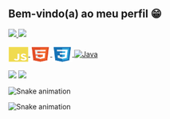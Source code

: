 ## Bem-vindo(a) ao meu perfil 😁

 <div>
   <a href="https://github.com/Maicaoxd">
   <img height="180em" src="https://github-readme-stats.vercel.app/api?username=Maicaoxd&show_icons=true&theme=tokyonight&include_all_commits=true&count_private=true"/>
   <img height="180em" src="https://github-readme-stats.vercel.app/api/top-langs/?username=Maicaoxd&layout=compact&langs_count=6&theme=tokyonight"/>

</div>
<div style="display: inline_block"><br>
  <img align="center" alt="Js" height="30" width="40" src="https://raw.githubusercontent.com/devicons/devicon/master/icons/javascript/javascript-plain.svg">
  <img align="center" alt="HTML" height="30" width="40" src="https://raw.githubusercontent.com/devicons/devicon/master/icons/html5/html5-original.svg">
  <img align="center" alt="CSS" height="30" width="40" src="https://raw.githubusercontent.com/devicons/devicon/master/icons/css3/css3-original.svg">
  <img align="center" alt="Java" height="30" width="40" src="https://cdn.jsdelivr.net/gh/devicons/devicon/icons/java/java-original.svg" />
          
</div>
 
 <br>
 
<div> 
  <a href="https://www.instagram.com/m4icao/" target="_blank"><img src="https://img.shields.io/badge/-Instagram-%23E4405F?style=for-the-badge&logo=instagram&logoColor=white" target="_blank"></a>
  <a href="https://www.linkedin.com/in/maicon-alves-guedes-248584210/" target="_blank"><img src="https://img.shields.io/badge/-LinkedIn-%230077B5?style=for-the-badge&logo=linkedin&logoColor=white" target="_blank"></a> 
 
  ![Snake animation](https://github.com/Maicaoxd/Maicaoxd/blob/output/github-contribution-grid-snake.svg)

  <!-- claro -->
  ![Snake animation](https://raw.githubusercontent.com/Maicaoxd/Maicaoxd/output/github-contribution-grid-snake.svg)

</div>
